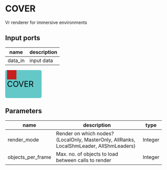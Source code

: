 
# COVER
Vr renderer for immersive environments

## Input ports
|name|description|
|-|-|
|data_in|input data|


<svg width="117.0" height="90" >
<rect x="0" y="0" width="117.0" height="90" rx="5" ry="5" style="fill:#64c8c8ff;" />
<rect x="6.0" y="0" width="30" height="30" rx="0" ry="0" style="fill:#c81e1eff;" >
<title>data_in</title></rect>
<title>data_in</title></rect><text x="6.0" y="54.0" font-size="1.7999999999999998em">COVER</text></svg>



## Parameters
|name|description|type|
|-|-|-|
|render_mode|Render on which nodes? (LocalOnly, MasterOnly, AllRanks, LocalShmLeader, AllShmLeaders)|Integer|
|objects_per_frame|Max. no. of objects to load between calls to render|Integer|
